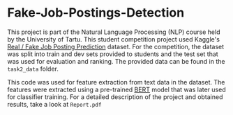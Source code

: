 # Fake-Job-Postings-Detection

This project is part of the Natural Language Processing (NLP) course held by the University of Tartu. This student competition project used Kaggle's [Real / Fake Job Posting Prediction](https://www.kaggle.com/datasets/shivamb/real-or-fake-fake-jobposting-prediction) dataset. For the competition, the dataset was split into train and dev sets provided to students and the test set that was used for evaluation and ranking. The provided data can be found in the ```task2_data``` folder. 

This code was used for feature extraction from text data in the dataset. The features were extracted using a pre-trained [BERT](https://huggingface.co/bert-base-uncased) model that was later used for classifier training. For a detailed description of the project and obtained results, take a look at ```Report.pdf```
